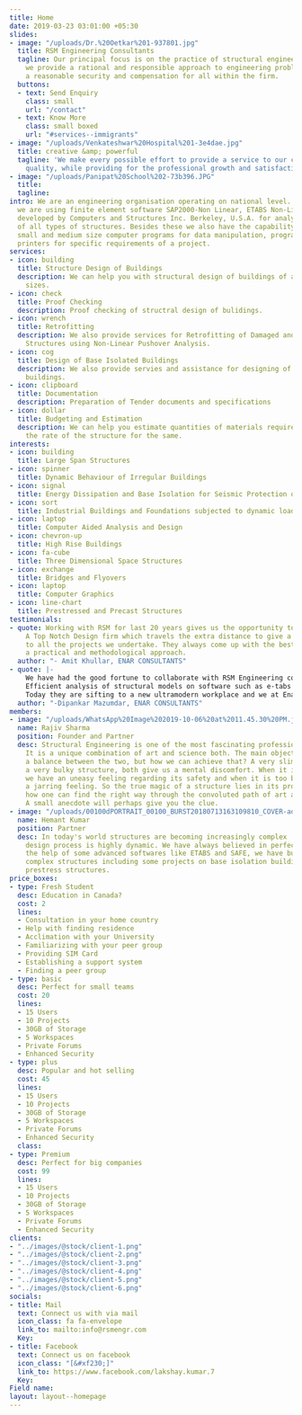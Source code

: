 ```yaml
---
title: Home
date: 2019-03-23 03:01:00 +05:30
slides:
- image: "/uploads/Dr.%20Oetkar%201-937801.jpg"
  title: RSM Engineering Consultants
  tagline: Our principal focus is on the practice of structural engineering, wherein
    we provide a rational and responsible approach to engineering problems while seeking
    a reasonable security and compensation for all within the firm.
  buttons:
  - text: Send Enquiry
    class: small
    url: "/contact"
  - text: Know More
    class: small boxed
    url: "#services--immigrants"
- image: "/uploads/Venkateshwar%20Hospital%201-3e4dae.jpg"
  title: creative &amp; powerful
  tagline: 'We make every possible effort to provide a service to our clients of high
    quality, while providing for the professional growth and satisfaction of our group. '
- image: "/uploads/Panipat%20School%202-73b396.JPG"
  title: 
  tagline: 
intro: We are an engineering organisation operating on national level.  Currently
  we are using finite element software SAP2000-Non Linear, ETABS Non-Linear and SAFE
  developed by Computers and Structures Inc. Berkeley, U.S.A. for analysis and design
  of all types of structures. Besides these we also have the capability of developing
  small and medium size computer programs for data manipulation, programming of plotters,
  printers for specific requirements of a project.
services:
- icon: building
  title: Structure Design of Buildings
  description: We can help you with structural design of buildings of all shapes and
    sizes.
- icon: check
  title: Proof Checking
  description: Proof checking of structral design of bulidings.
- icon: wrench
  title: Retrofitting
  description: We also provide services for Retrofitting of Damaged and Under Designed
    Structures using Non-Linear Pushover Analysis.
- icon: cog
  title: Design of Base Isolated Buildings
  description: We also provide servies and assistance for designing of base isloated
    buildings.
- icon: clipboard
  title: Documentation
  description: Preparation of Tender documents and specifications
- icon: dollar
  title: Budgeting and Estimation
  description: We can help you estimate quantities of materials required and analyse
    the rate of the structure for the same.
interests:
- icon: building
  title: Large Span Structures
- icon: spinner
  title: Dynamic Behaviour of Irregular Buildings
- icon: signal
  title: Energy Dissipation and Base Isolation for Seismic Protection of Structures
- icon: sort
  title: Industrial Buildings and Foundations subjected to dynamic loads
- icon: laptop
  title: Computer Aided Analysis and Design
- icon: chevron-up
  title: High Rise Buildings
- icon: fa-cube
  title: Three Dimensional Space Structures
- icon: exchange
  title: Bridges and Flyovers
- icon: laptop
  title: Computer Graphics
- icon: line-chart
  title: Prestressed and Precast Structures
testimonials:
- quote: Working with RSM for last 20 years gives us the opportunity to work with
    A Top Notch Design firm which travels the extra distance to give a creative strength
    to all the projects we undertake. They always come up with the best results through
    a practical and methodological approach.
  author: "- Amit Khullar, ENAR CONSULTANTS"
- quote: |-
    We have had the good fortune to collaborate with RSM Engineering consultants for the last 20 years. They have played a massive part in bringing to reality all our designs in this period, including the Industrial project for Dr.Oetker India. Made completely in Precast pretentioned concrete, it is a testimony to the creativity and dexterity of M/s RSM Engineering consultants.
    Efficient analysis of structural models on software such as e-tabs ensures that each design is reliable and economical. Timely delivery is another highlight of RSMs workflow and we have always found them to be accomodating to changes and modifications.
    Today they are sifting to a new ultramodern workplace and we at Enar consultants wish them all the success that they richly deserve.
  author: "-Dipankar Mazumdar, ENAR CONSULTANTS"
members:
- image: "/uploads/WhatsApp%20Image%202019-10-06%20at%2011.45.30%20PM.jpeg"
  name: Rajiv Sharma
  position: Founder and Partner
  desc: Structural Engineering is one of the most fascinating profession on our planet.
    It is a unique combination of art and science both. The main objective is to strike
    a balance between the two, but how we can achieve that? A very slim as well as
    a very bulky structure, both give us a mental discomfort. When it is too slim
    we have an uneasy feeling regarding its safety and when it is too bulky we get
    a jarring feeling. So the true magic of a structure lies in its proportioning.But
    how one can find the right way through the convoluted path of art and science?
    A small anecdote will perhaps give you the clue.
- image: "/uploads/00100dPORTRAIT_00100_BURST20180713163109810_COVER-adf5e7.jpg"
  name: Hemant Kumar
  position: Partner
  desc: In today's world structures are becoming increasingly complex . and the structural
    design process is highly dynamic. We have always believed in perfection. With
    the help of some advanced softwares like ETABS and SAFE, we have build some really
    complex structures including some projects on base isolation buildings and precast
    prestress structures.
price_boxes:
- type: Fresh Student
  desc: Education in Canada?
  cost: 2
  lines:
  - Consultation in your home country
  - Help with finding residence
  - Acclimation with your University
  - Familiarizing with your peer group
  - Providing SIM Card
  - Establishing a support system
  - Finding a peer group
- type: basic
  desc: Perfect for small teams
  cost: 20
  lines:
  - 15 Users
  - 10 Projects
  - 30GB of Storage
  - 5 Workspaces
  - Private Forums
  - Enhanced Security
- type: plus
  desc: Popular and hot selling
  cost: 45
  lines:
  - 15 Users
  - 10 Projects
  - 30GB of Storage
  - 5 Workspaces
  - Private Forums
  - Enhanced Security
  class: 
- type: Premium
  desc: Perfect for big companies
  cost: 99
  lines:
  - 15 Users
  - 10 Projects
  - 30GB of Storage
  - 5 Workspaces
  - Private Forums
  - Enhanced Security
clients:
- "../images/@stock/client-1.png"
- "../images/@stock/client-2.png"
- "../images/@stock/client-3.png"
- "../images/@stock/client-4.png"
- "../images/@stock/client-5.png"
- "../images/@stock/client-6.png"
socials:
- title: Mail
  text: Connect us with via mail
  icon_class: fa fa-envelope
  link_to: mailto:info@rsmengr.com
  Key: 
- title: Facebook
  text: Connect us on facebook
  icon_class: "[&#xf230;]"
  link_to: https://www.facebook.com/lakshay.kumar.7
  Key: 
Field name: 
layout: layout--homepage
---
```


